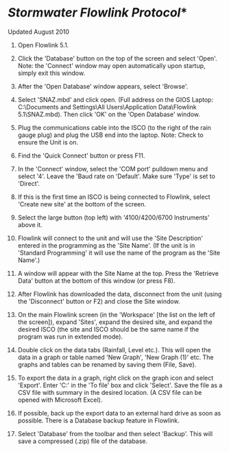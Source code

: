 # *Stormwater Flowlink Protocol**

Updated August 2010


1. Open Flowlink 5.1.

2. Click the 'Database' button on the top of the screen and select 'Open'. Note: the 'Connect' window may open automatically upon startup, simply exit this window.

3. After the 'Open Database' window appears, select 'Browse'.

4. Select 'SNAZ.mbd' and click open. (Full address on the GIOS Laptop: C:\Documents and Settings\All Users\Application Data\Flowlink 5.1\SNAZ.mbd). Then click 'OK' on the 'Open Database' window.

5. Plug the communications cable into the ISCO (to the right of the rain gauge plug) and plug the USB end into the laptop. Note: Check to ensure the Unit is on.

6. Find the 'Quick Connect' button or press F11.

7. In the 'Connect' window, select the 'COM port' pulldown menu and select '4'. Leave the 'Baud rate on 'Default'. Make sure 'Type' is set to 'Direct'.

8. If this is the first time an ISCO is being connected to Flowlink, select 'Create new site' at the bottom of the screen.

9. Select the large button (top left) with '4100/4200/6700 Instruments' above it.

10. Flowlink will connect to the unit and will use the 'Site Description' entered in the programming as the 'Site Name'. (If the unit is in 'Standard Programming' it will use the name of the program as the 'Site Name'.)

11. A window will appear with the Site Name at the top. Press the 'Retrieve Data' button at the bottom of this window (or press F8).

12. After Flowlink has downloaded the data, disconnect from the unit (using the 'Disconnect' button or F2) and close the Site window.

13. On the main Flowlink screen (in the 'Workspace' [the list on the left of the screen]), expand 'Sites', expand the desired site, and expand the desired ISCO (the site and ISCO should be the same name if the program was run in extended mode).

14. Double click on the data tabs (Rainfall, Level etc.). This will open the data in a graph or table named 'New Graph', 'New Graph (1)' etc. The graphs and tables can be renamed by saving them (File, Save).

15. To export the data in a graph, right click on the graph icon and select 'Export'. Enter 'C:\' in the 'To file' box and click 'Select'. Save the file as a CSV file with summary in the desired location. (A CSV file can be opened with Microsoft Excel).

16. If possible, back up the export data to an external hard drive as soon as possible. There is a Database backup feature in Flowlink.

   1. Select 'Database' from the toolbar and then select 'Backup'. This will save a compressed (.zip) file of the database.